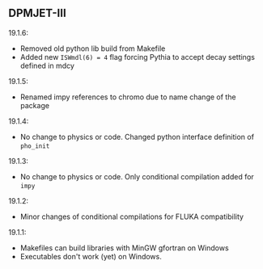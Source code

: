 ## DPMJET-III

19.1.6:
- Removed old python lib build from Makefile
- Added new `ISWmdl(6) = 4` flag forcing Pythia to accept decay settings defined in mdcy 

19.1.5:
- Renamed impy references to chromo due to name change of the package 

19.1.4:

- No change to physics or code. Changed python interface definition of `pho_init`

19.1.3:

- No change to physics or code. Only conditional compilation added for `impy`

19.1.2:

- Minor changes of conditional compilations for FLUKA compatibility

19.1.1:

- Makefiles can build libraries with MinGW gfortran on Windows
- Executables don't work (yet) on Windows.

